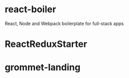# react-boiler
React, Node and Webpack boilerplate for full-stack apps
# ReactReduxStarter
# grommet-landing
